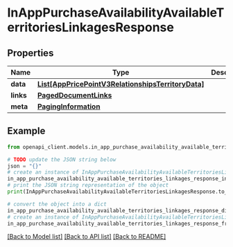 # InAppPurchaseAvailabilityAvailableTerritoriesLinkagesResponse


## Properties

Name | Type | Description | Notes
------------ | ------------- | ------------- | -------------
**data** | [**List[AppPricePointV3RelationshipsTerritoryData]**](AppPricePointV3RelationshipsTerritoryData.md) |  | 
**links** | [**PagedDocumentLinks**](PagedDocumentLinks.md) |  | 
**meta** | [**PagingInformation**](PagingInformation.md) |  | [optional] 

## Example

```python
from openapi_client.models.in_app_purchase_availability_available_territories_linkages_response import InAppPurchaseAvailabilityAvailableTerritoriesLinkagesResponse

# TODO update the JSON string below
json = "{}"
# create an instance of InAppPurchaseAvailabilityAvailableTerritoriesLinkagesResponse from a JSON string
in_app_purchase_availability_available_territories_linkages_response_instance = InAppPurchaseAvailabilityAvailableTerritoriesLinkagesResponse.from_json(json)
# print the JSON string representation of the object
print(InAppPurchaseAvailabilityAvailableTerritoriesLinkagesResponse.to_json())

# convert the object into a dict
in_app_purchase_availability_available_territories_linkages_response_dict = in_app_purchase_availability_available_territories_linkages_response_instance.to_dict()
# create an instance of InAppPurchaseAvailabilityAvailableTerritoriesLinkagesResponse from a dict
in_app_purchase_availability_available_territories_linkages_response_from_dict = InAppPurchaseAvailabilityAvailableTerritoriesLinkagesResponse.from_dict(in_app_purchase_availability_available_territories_linkages_response_dict)
```
[[Back to Model list]](../README.md#documentation-for-models) [[Back to API list]](../README.md#documentation-for-api-endpoints) [[Back to README]](../README.md)


